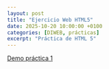 ```yaml
---
layout: post
title: "Ejercicio Web HTML5"
date: 2025-10-20 10:00:00 +0100
categories: [DIWEB, prácticas]
excerpt: "Práctica de HTML 5"
---
```


[Demo práctica 1](/GitHub-Page-DIWEB/proyectos/Ejercicio-Web-HTML5/index.html)

